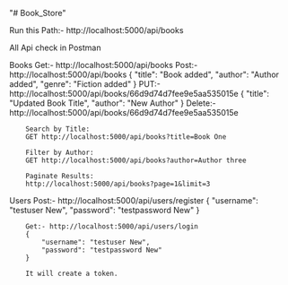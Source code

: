"# Book_Store" 

Run this Path:-
http://localhost:5000/api/books

All Api check in Postman

Books
		Get:- http://localhost:5000/api/books
		Post:- http://localhost:5000/api/books
		{
			"title": "Book added",
			"author": "Author added",
			"genre": "Fiction added"
		}
		PUT:- http://localhost:5000/api/books/66d9d74d7fee9e5aa535015e
		{
			"title": "Updated Book Title",
			"author": "New Author"
		}
		Delete:- http://localhost:5000/api/books/66d9d74d7fee9e5aa535015e
		
		Search by Title:
		GET http://localhost:5000/api/books?title=Book One

		Filter by Author:
		GET http://localhost:5000/api/books?author=Author three

		Paginate Results:
		http://localhost:5000/api/books?page=1&limit=3

Users
		Post:- http://localhost:5000/api/users/register
		{
			"username": "testuser New",
			"password": "testpassword New"
		}

		Get:- http://localhost:5000/api/users/login
		{
			"username": "testuser New",
			"password": "testpassword New"
		}

		It will create a token.


